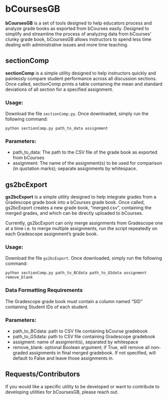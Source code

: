 # bCoursesGB
**bCoursesGB** is a set of tools designed to help educators process and analyze grade books as exported from bCourses easily. Designed to simplify and streamline the process of analyzing data from bCourses' clunky grade book, bCoursesGB allows instructors to spend less time dealing with administrative issues and more time teaching.

## sectionComp
**sectionComp** is a simple utility designed to help instructors quickly and painlessly compare student performance across all discussion sections. Once called, sectionComp prints a table containing the mean and standard deviations of all section for a specified assignment.

### Usage:
Download the file `sectionComp.py`. Once downloaded, simply run the following command:

	python sectionComp.py path_to_data assignment

### Parameters:
* path_to_data: The path to the CSV file of the grade book as exported from bCourses
* assignment: The name of the assignment(s) to be used for comparison (in quotation marks); separate assignments by whitespace.


## gs2bcExport
**gs2bcExport** is a simple utility designed to help integrate grades from a Gradescope grade book into a bCourses grade book. Once called, gs2bcExport creates a new grade book, “merged.csv”, containing the merged grades, and which can be directly uploaded to bCourses.

Currently, gs2bcExport can only merge assignments from Gradescope one at a time i.e. to merge multiple assignments, run the script repeatedly on each Gradescope assignment’s grade book.


### Usage:
Download the file `gs2bcExport`. Once downloaded, simply run the following command:

	python sectionComp.py path_to_BCdata path_to_GSdata assignment remove_blank

### Data Formatting Requirements
The Gradescope grade book must contain a column named “SID” containing Student IDs of each student.

### Parameters:
* path_to_BCdata: path to CSV file containing bCourse gradebook
* path_to_GSdata: path to CSV file containing Gradescope gradebook
* assigment: name of assigment(s), separated by whitespace
* remove_blank: optional Boolean argument; if True, will remove all non-graded assignments in final merged gradebook. If not specified, will default to False and leave those assignments in.


## Requests/Contributors

If you would like a specific utility to be developed or want to contribute to developing utilities for bCoursesGB, please reach out.